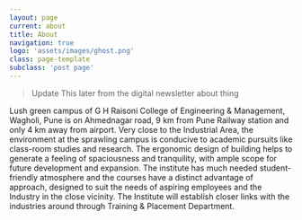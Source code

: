 ```yaml
---
layout: page
current: about
title: About
navigation: true
logo: 'assets/images/ghost.png'
class: page-template
subclass: 'post page'
---
```


> Update This later from the digital newsletter about thing

Lush green campus of G H Raisoni College of Engineering & Management, Wagholi, Pune is on Ahmednagar road, 9 km from Pune Railway station and only 4 km away from airport. Very close to the Industrial Area, the environment at the sprawling campus is conducive to academic pursuits like class-room studies and research. The ergonomic design of building helps to generate a feeling of spaciousness and tranquility, with ample scope for future development and expansion. The institute has much needed student-friendly atmosphere and the courses have a distinct advantage of approach, designed to suit the needs of aspiring employees and the Industry in the close vicinity. The Institute will establish closer links with the industries around through Training & Placement Department.


